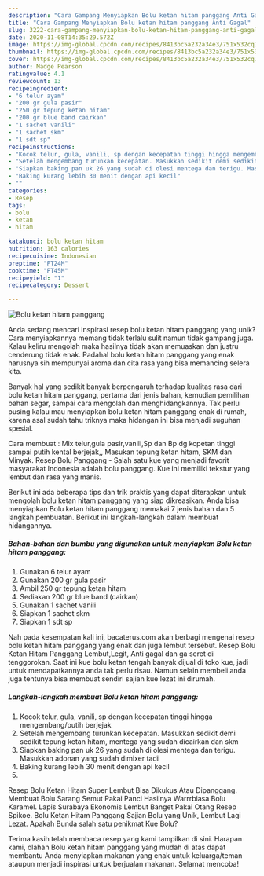```yaml
---
description: "Cara Gampang Menyiapkan Bolu ketan hitam panggang Anti Gagal"
title: "Cara Gampang Menyiapkan Bolu ketan hitam panggang Anti Gagal"
slug: 3222-cara-gampang-menyiapkan-bolu-ketan-hitam-panggang-anti-gagal
date: 2020-11-08T14:35:29.572Z
image: https://img-global.cpcdn.com/recipes/8413bc5a232a34e3/751x532cq70/bolu-ketan-hitam-panggang-foto-resep-utama.jpg
thumbnail: https://img-global.cpcdn.com/recipes/8413bc5a232a34e3/751x532cq70/bolu-ketan-hitam-panggang-foto-resep-utama.jpg
cover: https://img-global.cpcdn.com/recipes/8413bc5a232a34e3/751x532cq70/bolu-ketan-hitam-panggang-foto-resep-utama.jpg
author: Madge Pearson
ratingvalue: 4.1
reviewcount: 13
recipeingredient:
- "6 telur ayam"
- "200 gr gula pasir"
- "250 gr tepung ketan hitam"
- "200 gr blue band cairkan"
- "1 sachet vanili"
- "1 sachet skm"
- "1 sdt sp"
recipeinstructions:
- "Kocok telur, gula, vanili, sp dengan kecepatan tinggi hingga mengembang/putih berjejak"
- "Setelah mengembang turunkan kecepatan. Masukkan sedikit demi sedikit tepung ketan hitam, mentega yang sudah dicairkan dan skm"
- "Siapkan baking pan uk 26 yang sudah di olesi mentega dan terigu. Masukkan adonan yang sudah dimixer tadi"
- "Baking kurang lebih 30 menit dengan api kecil"
- ""
categories:
- Resep
tags:
- bolu
- ketan
- hitam

katakunci: bolu ketan hitam 
nutrition: 163 calories
recipecuisine: Indonesian
preptime: "PT24M"
cooktime: "PT45M"
recipeyield: "1"
recipecategory: Dessert

---
```



![Bolu ketan hitam panggang](https://img-global.cpcdn.com/recipes/8413bc5a232a34e3/751x532cq70/bolu-ketan-hitam-panggang-foto-resep-utama.jpg)

Anda sedang mencari inspirasi resep bolu ketan hitam panggang yang unik? Cara menyiapkannya memang tidak terlalu sulit namun tidak gampang juga. Kalau keliru mengolah maka hasilnya tidak akan memuaskan dan justru cenderung tidak enak. Padahal bolu ketan hitam panggang yang enak harusnya sih mempunyai aroma dan cita rasa yang bisa memancing selera kita.

Banyak hal yang sedikit banyak berpengaruh terhadap kualitas rasa dari bolu ketan hitam panggang, pertama dari jenis bahan, kemudian pemilihan bahan segar, sampai cara mengolah dan menghidangkannya. Tak perlu pusing kalau mau menyiapkan bolu ketan hitam panggang enak di rumah, karena asal sudah tahu triknya maka hidangan ini bisa menjadi suguhan spesial.

Cara membuat : Mix telur,gula pasir,vanili,Sp dan Bp dg kcpetan tinggi sampai putih kental berjejak,, Masukan tepung ketan hitam, SKM dan Minyak. Resep Bolu Panggang - Salah satu kue yang menjadi favorit masyarakat Indonesia adalah bolu panggang. Kue ini memiliki tekstur yang lembut dan rasa yang manis.


Berikut ini ada beberapa tips dan trik praktis yang dapat diterapkan untuk mengolah bolu ketan hitam panggang yang siap dikreasikan. Anda bisa menyiapkan Bolu ketan hitam panggang memakai 7 jenis bahan dan 5 langkah pembuatan. Berikut ini langkah-langkah dalam membuat hidangannya.

<!--inarticleads1-->

##### Bahan-bahan dan bumbu yang digunakan untuk menyiapkan Bolu ketan hitam panggang:

1. Gunakan 6 telur ayam
1. Gunakan 200 gr gula pasir
1. Ambil 250 gr tepung ketan hitam
1. Sediakan 200 gr blue band (cairkan)
1. Gunakan 1 sachet vanili
1. Siapkan 1 sachet skm
1. Siapkan 1 sdt sp


Nah pada kesempatan kali ini, bacaterus.com akan berbagi mengenai resep bolu ketan hitam panggang yang enak dan juga lembut tersebut. Resep Bolu Ketan Hitam Panggang Lembut,Legit, Anti gagal dan ga seret di tenggorokan. Saat ini kue bolu ketan tengah banyak dijual di toko kue, jadi untuk mendapatkannya anda tak perlu risau. Namun selain membeli anda juga tentunya bisa membuat sendiri sajian kue lezat ini dirumah. 

<!--inarticleads2-->

##### Langkah-langkah membuat Bolu ketan hitam panggang:

1. Kocok telur, gula, vanili, sp dengan kecepatan tinggi hingga mengembang/putih berjejak
1. Setelah mengembang turunkan kecepatan. Masukkan sedikit demi sedikit tepung ketan hitam, mentega yang sudah dicairkan dan skm
1. Siapkan baking pan uk 26 yang sudah di olesi mentega dan terigu. Masukkan adonan yang sudah dimixer tadi
1. Baking kurang lebih 30 menit dengan api kecil
1. 


Resep Bolu Ketan Hitam Super Lembut Bisa Dikukus Atau Dipanggang. Membuat Bolu Sarang Semut Pakai Panci Hasilnya Warrrbiasa Bolu Karamel. Lapis Surabaya Ekonomis Lembut Banget Pakai Otang Resep Spikoe. Bolu Ketan Hitam Panggang Sajian Bolu yang Unik, Lembut Lagi Lezat. Apakah Bunda salah satu penikmat Kue Bolu? 

Terima kasih telah membaca resep yang kami tampilkan di sini. Harapan kami, olahan Bolu ketan hitam panggang yang mudah di atas dapat membantu Anda menyiapkan makanan yang enak untuk keluarga/teman ataupun menjadi inspirasi untuk berjualan makanan. Selamat mencoba!
